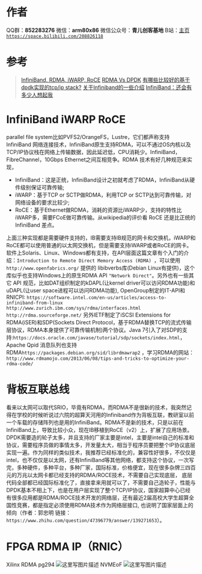 ﻿# 作者
QQ群：**852283276**
微信：**arm80x86**
微信公众号：**青儿创客基地**
B站：[主页 `https://space.bilibili.com/208826118`](https://space.bilibili.com/208826118)

# 参考
> [InfiniBand, RDMA, iWARP, RoCE](http://blog.163.com/guaiguai_family/blog/static/20078414520141023103953705/)
> [RDMA Vs DPDK](https://www.jianshu.com/p/09b4b756b833?utm_campaign)
> [有哪些比较好的基于dpdk实现的tcp/ip stack?](https://www.zhihu.com/question/47396779/answer/139271653)
> [关于Infiniband的一些介绍](http://aze12.blog.163.com/blog/static/8620441220086411596665/)
> [InfiniBand：还会有多少人想起我](http://www.360doc.com/content/07/0904/16/494_718778.shtml)

# InfiniBand iWARP RoCE
parallel file system比如PVFS2/OrangeFS，Lustre，它们都声称支持 InfiniBand 网络连接技术，InfiniBand原生支持RDMA，可以不通过OS内核以及TCP/IP协议栈在网络上传输数据，因此延迟低，CPU消耗少。InfiniBand，FibreChannel，10Gbps Ethernet之间互相竞争。RDMA 技术有好几种规范来实现，
- InfiniBand：这是正统，InfiniBand设计之初就考虑了RDMA，InfiniBand从硬件级别保证可靠传输;
- iWARP：基于TCP or SCTP做RDMA，利用TCP or SCTP达到可靠传输，对网络设备的要求比较少;
- RoCE：基于Ethernet做RDMA，消耗的资源比iWARP少，支持的特性比iWARP多，需要FCoE做可靠传输。从wikipedia的评价看 RoCE 还是比正统的 InfiniBand 差点。

上面三种实现都是需要硬件支持的，IB需要支持IB规范的网卡和交换机，iWARP和 RoCE都可以使用普通的以太网交换机，但是需要支持iWARP或者RoCE的网卡。软件上Solaris、Linux、Windows都有支持，在API层面这篇文章有个入门的介绍：`Introduction to Remote Direct Memory Access (RDMA) `，可以使用`http://www.openfabrics.org/` 提供的 libibverbs库(Debian Linux有提供)，这个库似乎也支持Windows上的原生RDMA API `"Network Direct"`。另外也有一些其它 API 规范，比如DAT组织制定的kDAPL(让kernel driver可以访问RDMA功能)和uDAPL(让user space进程可以访问RDMA功能), OpenGroup制定的IT-API和RNICPI: 
`https://software.intel.com/en-us/articles/access-to-infiniband-from-linux`
`http://www.zurich.ibm.com/sys/rdma/interfaces.html`
`http://rdma.sourceforge.net/`
另外IETF制定了iSCSI Extensions for RDMA(iSER)和SDP(Sockets Direct Protocol，基于RDMA替换TCP的流式传输层协议，RDMA本身提供了可靠传输机制)两个协议。Java 7引入了对SDP的支持:`https://docs.oracle.com/javase/tutorial/sdp/sockets/index.html`，Apache Qpid 消息队列也支持 RDMA`https://packages.debian.org/sid/librdmawrap2` ，学习RDMA的网站：`http://www.rdmamojo.com/2013/06/08/tips-and-tricks-to-optimize-your-rdma-code/`

# 背板互联总线
看来以太网可以取代SRIO，毕竟有RDMA，而RDMA不是很新的技术，我突然记得在学校的时候听说过六院的超算天河用的Infiniband作为背板互联，教研室以前一个车载的存储阵列也是用的InfiniBand。RDMA不是新的技术，只是以前在InfiniBand上，导致比较小众，现在IB移植到RoCE（v2）上，扩展了应用场景。DPDK需要造的轮子太多，并且支持的厂家主要是intel，主要是intel自己的标准和协议，需要程序员做的事情太多，开发量太大，相当于程序员要把整个IP协议底层实现一遍。作为同样的类似技术，我推荐已经标准化的，兼容性好很多，不仅仅是intel，也不仅仅是以太网，还有InfiniBand等其他网络，都支持这个协议，一次写完，多种硬件，多种平台，多种厂家，国际标准，价格便宜，现在很多杂牌三四百元的万兆以太网卡都已经支持的RDMA/ROCE技术，不需要自己实现底层， 底层代码全部都已经国际标准化了，直接拿来用就可以了，不需要自己造轮子，性能与DPDK基本不相上下，也是在用户层实现了整个TCP/IP协议，国家超算中心已经有很多应用都是RDMA/ROCE技术开发的网络层，还有最近2届高校大学生超算全国性竞赛，都是指定必须使用RDMA技术作为网络层接口, 也说明了国家层面上的倾向（作者：郭忠明 链接：`https://www.zhihu.com/question/47396779/answer/139271653`）。

# FPGA RDMA IP（RNIC）
Xilinx RDMA pg294
![这里写图片描述](https://img-blog.csdn.net/20180603223751849?watermark/2/text/aHR0cHM6Ly9ibG9nLmNzZG4ubmV0L1podV9aaHVfMjAwOQ==/font/5a6L5L2T/fontsize/400/fill/I0JBQkFCMA==/dissolve/70)
NVMEoF
![这里写图片描述](https://img-blog.csdn.net/20180603223650881?watermark/2/text/aHR0cHM6Ly9ibG9nLmNzZG4ubmV0L1podV9aaHVfMjAwOQ==/font/5a6L5L2T/fontsize/400/fill/I0JBQkFCMA==/dissolve/70)
